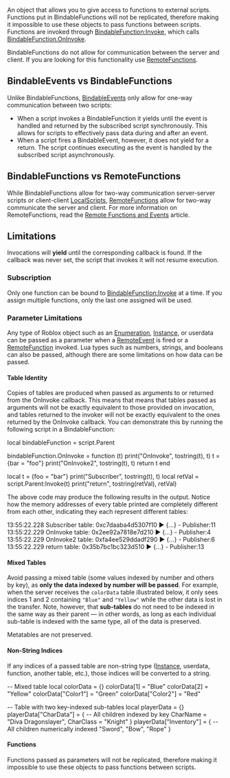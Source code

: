 An object that allows you to give access to functions to external scripts. Functions put in BindableFunctions will not be replicated, therefore making it impossible to use these objects to pass functions between scripts. Functions are invoked through [BindableFunction:Invoke](https://developer.roblox.com/en-us/api-reference/function/BindableFunction/Invoke), which calls [BindableFunction.OnInvoke](https://developer.roblox.com/en-us/api-reference/property/BindableFunction/OnInvoke).

BindableFunctions do not allow for communication between the server and client. If you are looking for this functionality use [RemoteFunctions](https://developer.roblox.com/en-us/api-reference/class/RemoteFunction).

BindableEvents vs BindableFunctions
-----------------------------------

Unlike BindableFunctions, [BindableEvents](https://developer.roblox.com/en-us/api-reference/class/BindableEvent) only allow for one-way communication between two scripts:

*   When a script invokes a BindableFunction it yields until the event is handled and returned by the subscribed script synchronously. This allows for scripts to effectively pass data during and after an event.
*   When a script fires a BindableEvent, however, it does not yield for a return. The script continues executing as the event is handled by the subscribed script asynchronously.

BindableFunctions vs RemoteFunctions
------------------------------------

While BindableFunctions allow for two-way communication server-server scripts or client-client [LocalScripts](https://developer.roblox.com/en-us/api-reference/class/LocalScript), [RemoteFunctions](https://developer.roblox.com/en-us/api-reference/class/RemoteFunction) allow for two-way communicate the server and client. For more information on RemoteFunctions, read the [Remote Functions and Events](https://developer.roblox.com/en-us/articles/remote-functions-and-events) article.

Limitations
-----------

Invocations will **yield** until the corresponding callback is found. If the callback was never set, the script that invokes it will not resume execution.

### Subscription

Only one function can be bound to [BindableFunction:Invoke](https://developer.roblox.com/en-us/api-reference/function/BindableFunction/Invoke) at a time. If you assign multiple functions, only the last one assigned will be used.

### Parameter Limitations

Any type of Roblox object such as an [Enumeration](https://developer.roblox.com/api-reference/enum), [Instance](https://developer.roblox.com/en-us/api-reference/class/Instance), or userdata can be passed as a parameter when a [RemoteEvent](https://developer.roblox.com/en-us/api-reference/class/RemoteEvent) is fired or a [RemoteFunction](https://developer.roblox.com/en-us/api-reference/class/RemoteFunction) invoked. Lua types such as numbers, strings, and booleans can also be passed, although there are some limitations on how data can be passed.

#### Table Identity

Copies of tables are produced when passed as arguments to or returned from the OnInvoke callback. This means that means that tables passed as arguments will not be exactly equivalent to those provided on invocation, and tables returned to the invoker will not be exactly equivalent to the ones returned by the OnInvoke callback. You can demonstrate this by running the following script in a BindableFunction:

local bindableFunction = script.Parent

bindableFunction.OnInvoke = function (t)
	print("OnInvoke", tostring(t), t)
	t = {bar = "foo"}
	print("OnInvoke2", tostring(t), t)
	return t
end

local t = {foo = "bar"}
print("Subscriber", tostring(t), t)
local retVal = script.Parent:Invoke(t)
print("return", tostring(retVal), retVal)

The above code may produce the following results in the output. Notice how the memory addresses of every table printed are completely different from each other, indicating they each represent different tables:

  13:55:22.228  Subscriber table: 0xc7daaba4d5307f10  ▶ {...} - Publisher:11
  13:55:22.229  OnInvoke table: 0x2ee92a7818e7d210  ▶ {...} - Publisher:4
  13:55:22.229  OnInvoke2 table: 0xfa4ee529ddadf290  ▶ {...} - Publisher:6
  13:55:22.229  return table: 0x35b7bc1bc323d510  ▶ {...} - Publisher:13

#### Mixed Tables

Avoid passing a mixed table (some values indexed by number and others by key), as **only the data indexed by number will be passed**. For example, when the server receives the `colorData` table illustrated below, it only sees indices 1 and 2 containing `"Blue"` and `"Yellow"` while the other data is lost in the transfer. Note, however, that **sub-tables** do not need to be indexed in the same way as their parent — in other words, as long as each individual sub-table is indexed with the same type, all of the data is preserved.

Metatables are not preserved.

#### Non-String Indices

If any indices of a passed table are non-string type ([Instance](https://developer.roblox.com/en-us/api-reference/class/Instance), userdata, function, another table, etc.), those indices will be converted to a string.

\-- Mixed table
local colorData = {}
colorData\[1\] = "Blue"
colorData\[2\] = "Yellow"
colorData\["Color1"\] = "Green"
colorData\["Color2"\] = "Red"

-- Table with two key-indexed sub-tables
local playerData = {}
playerData\["CharData"\] = {
	-- All children indexed by key
	CharName = "Diva Dragonslayer",
	CharClass = "Knight"
}
playerData\["Inventory"\] = {
	-- All children numerically indexed
	"Sword",
	"Bow",
	"Rope"
}

#### Functions

Functions passed as parameters will not be replicated, therefore making it impossible to use these objects to pass functions between scripts.